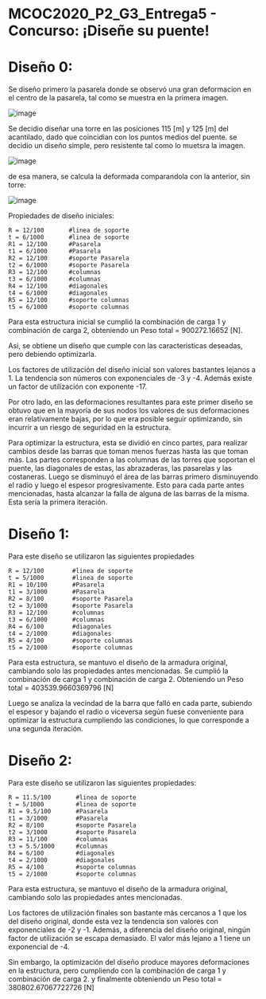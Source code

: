 # MCOC2020_P2_G3_Entrega5 - Concurso: ¡Diseñe su puente!

# Diseño 0:

Se diseño primero la pasarela donde se observó una gran deformacion en el centro de la pasarela, tal como se muestra en la primera imagen.

![image](https://user-images.githubusercontent.com/69157203/96669275-49f53a80-1333-11eb-86de-0bb6248d56b6.png)

Se decidio diseñar una torre en las posiciones 115 [m] y 125 [m] del acantilado, dado que coincidian con los puntos medios del puente. se decidio un diseño simple, pero resistente tal como lo muetsra la imagen.

![image](https://user-images.githubusercontent.com/69157203/96669442-9fc9e280-1333-11eb-8115-0ca88799f22a.png)

de esa manera, se calcula la deformada comparandola con la anterior, sin torre:

![image](https://user-images.githubusercontent.com/69157203/96669505-bcfeb100-1333-11eb-8528-5749d5154abb.png)

Propiedades de diseño iniciales:

```
R = 12/100       #linea de soporte
t = 6/1000       #linea de soporte
R1 = 12/100      #Pasarela
t1 = 6/1000      #Pasarela
R2 = 12/100      #soporte Pasarela
t2 = 6/1000      #soporte Pasarela
R3 = 12/100      #columnas
t3 = 6/1000      #columnas
R4 = 12/100      #diagonales
t4 = 6/1000      #diagonales
R5 = 12/100      #soporte columnas
t5 = 6/1000      #soporte columnas
```

Para esta estructura inicial se cumplió la combinación de carga 1 y combinación de carga 2,
obteniendo un Peso total = 900272.16652 [N].

Asi, se obtiene un diseño que cumple con las caracteristicas deseadas, pero debiendo optimizarla. 

Los factores de utilización del diseño inicial son valores bastantes lejanos a 1. La tendencia son números con exponenciales de -3 y -4. Además existe un factor de utilización con exponente -17.

Por otro lado, en las deformaciones resultantes para este primer diseño se obtuvo que en la mayoría de sus nodos los valores de sus deformaciones eran relativamente bajas, por lo que era posible seguir optimizando, sin incurrir a un riesgo de seguridad en la estructura.


Para optimizar la estructura, esta se dividió en cinco partes, para realizar cambios desde las barras que toman menos fuerzas hasta las que toman más. Las partes corresponden a las columnas de las torres que soportan el puente, las diagonales de estas, las abrazaderas, las pasarelas y las costaneras. Luego se disminuyó el área de las barras primero disminuyendo el radio y luego el espesor progresivamente. Esto para cada parte antes mencionadas, hasta alcanzar la falla de alguna de las barras de la misma. Esta sería la primera iteración.

# Diseño 1:

Para este diseño se utilizaron las siguientes propiedades

```
R = 12/100        #linea de soporte
t = 5/1000        #linea de soporte
R1 = 10/100       #Pasarela
t1 = 3/1000       #Pasarela
R2 = 8/100        #soporte Pasarela
t2 = 3/1000       #soporte Pasarela
R3 = 12/100       #columnas
t3 = 6/1000       #columnas
R4 = 6/100        #diagonales
t4 = 2/1000       #diagonales
R5 = 4/100        #soporte columnas
t5 = 2/1000       #soporte columnas
```

Para esta estructura, se mantuvo el diseño de la armadura original, cambiando solo las propiedades antes mencionadas. 
Se cumplió la combinación de carga 1 y combinación de carga 2.
Obteniendo un Peso total = 403539.9660369796 [N]

Luego se analiza la vecindad de la barra que falló en cada parte, subiendo el espesor y bajando el radio o viceversa según fuese conveniente para optimizar la estructura cumpliendo las condiciones, lo que corresponde a una segunda iteración.


# Diseño 2:

Para este diseño se utilizaron las siguientes propiedades:

```
R = 11.5/100       #linea de soporte
t = 5/1000         #linea de soporte
R1 = 9.5/100       #Pasarela
t1 = 3/1000        #Pasarela
R2 = 8/100         #soporte Pasarela
t2 = 3/1000        #soporte Pasarela
R3 = 11/100        #columnas
t3 = 5.5/1000      #columnas
R4 = 6/100         #diagonales
t4 = 2/1000        #diagonales
R5 = 4/100         #soporte columnas
t5 = 2/1000        #soporte columnas
```

Para esta estructura, se mantuvo el diseño de la armadura original, cambiando solo las propiedades antes mencionadas. 

Los factores de utilización finales son bastante más cercanos a 1 que los del diseño original, donde esta vez la tendencia son valores con exponenciales de -2 y -1.  Además, a diferencia del diseño original, ningún factor de utilización se escapa demasiado. El valor más lejano a 1 tiene un exponencial de -4.

Sin embargo, la optimización del diseño produce mayores deformaciones en la estructura, pero cumpliendo con la combinación de carga 1 y combinación de carga 2.
y finalmente obteniendo un Peso total = 380802.67067722726 [N]
